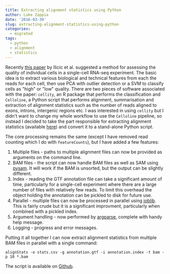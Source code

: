 ```yaml
---
title: Extracting alignment statistics using Python
author: Luke Zappia
date: '2016-03-30'
slug: extracting-alignment-statistics-using-python
categories:
  - migrated
tags:
  - python
  - alignment
  - statistics
---
```


Recently [this paper](http://genomebiology.biomedcentral.com/articles/10.1186/s13059-016-0888-1)
by Ilicic et al. suggested a method for assessing the quality of individual
cells in a single-cell RNA-seq experiment. The basic idea is to extract various
biological and technical features from each the reads for each cell, then use
PCA with outlier detection or a SVM to classify cells as "high" or "low"
quality. There are two pieces of software associated with the paper: `cellity`,
an R package that performs the classification and `Celloline`, a Python script
that performs alignment, summarisation and extraction of alignment statistics
such as the number of reads aligned to exons, introns, intergenic regions etc.
I was interested in using `cellity` but I didn't want to change my whole
workflow to use the `Celloline` pipeline, so instead I decided to take the part
responsible for extracting alignment statistics (available 
[here](https://github.com/Teichlab/celloline/blob/master/lib/stats.py)) and
convert it to a stand-alone Python script. 

The core processing remains the same (except I have removed read counting which
I do with `featureCounts`), but I have added a few features:

1. Multiple files - paths to multiple alignment files can now be provided as
   arguments on the command line.
2. BAM files - the script can now handle BAM files as well as SAM using 
   [pysam](https://github.com/pysam-developers/pysam). It will work if the BAM
   is unsorted, but the output can be slightly different. 
3. Index - reading the GTF annotation file can take a significant amount of
   time, particularly for a single-cell experiment where there are a large
   number of files with relatively few reads. To limit this overhead the object
   holding the annotation can be pickled to disk for future use.  
4. Parallel - multiple files can now be processed in parallel using
   [joblib](https://pythonhosted.org/joblib/). This is fairly crude but it is a
   significant improvment, particularly when combined with a pickled index. 
5. Argument handling - now performed by
   [argparse](https://docs.python.org/3/library/argparse.html), complete with
   handy help message.
6. Logging - progress and error messages. 

Putting it all together I can now extract alignment statistics from multiple BAM
files in parallel with a single command:

```
alignStats -o stats.csv -g annotation.gtf -i annotation.index -t bam -p 10 *.bam
```

The script is available on
[Github](https://github.com/lazappi/binf-scripts/blob/master/alignStats.py).
